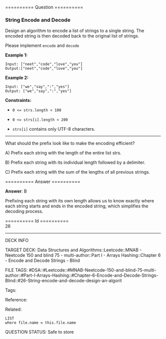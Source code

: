 ========== Question ==========  

### String Encode and Decode

Design an algorithm to encode a list of strings to a single string. The encoded string is then decoded back to the original list of strings.

Please implement `encode` and `decode`

**Example 1:**

```
Input: ["neet","code","love","you"]
Output:["neet","code","love","you"]
```

**Example 2:**

```
Input: ["we","say",":","yes"]
Output: ["we","say",":","yes"]
```

**Constraints:**

-   `0 <= strs.length < 100`

-   `0 <= strs[i].length < 200`

-   `strs[i]` contains only UTF-8 characters.

---

What should the prefix look like to make the encoding efficient?

A) Prefix each string with the length of the entire list strs.

B) Prefix each string with its individual length followed by a delimiter.

C) Prefix each string with the sum of the lengths of all previous strings.  

========== Answer ==========  

**Answer**: B

Prefixing each string with its own length allows us to know exactly where each string starts and ends in the encoded string, which simplifies the decoding process.

========== Id ==========  
26

---

DECK INFO

TARGET DECK: Data Structures and Algorithms::Leetcode::MNAB - Neetcode 150 and blind 75 - multi-author::Part I - Arrays Hashing::Chapter 6 - Encode and Decode Strings - Blind

FILE TAGS: #DSA::#Leetcode::#MNAB-Neetcode-150-and-blind-75-multi-author::#Part-I-Arrays-Hashing::#Chapter-6-Encode-and-Decode-Strings-Blind::#26-String-encode-and-decode-design-an-algorit

Tags:

Reference:

Related:

```dataview
LIST
where file.name = this.file.name
```
QUESTION STATUS: Safe to store
